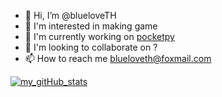 - 👋 Hi, I’m @blueloveTH
- 👀 I'm interested in making game
- 🌱 I'm currently working on [pocketpy](https://github.com/blueloveTH/pocketpy)
- 💞️ I'm looking to collaborate on ?
- 📫 How to reach me blueloveth@foxmail.com

[![my_gitHub_stats](https://github-readme-stats.vercel.app/api?username=blueloveTH)]()
